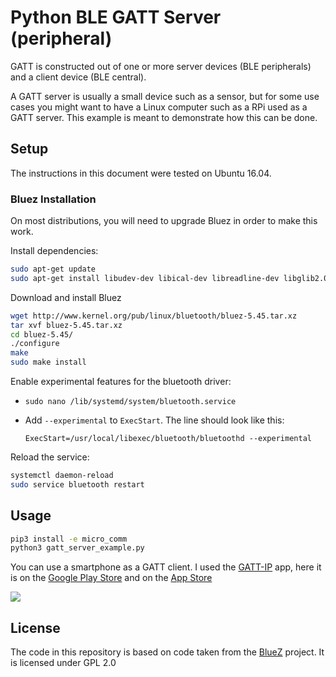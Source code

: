 # Python BLE GATT Server (peripheral)
GATT is constructed out of one or more server devices (BLE peripherals) and a client device (BLE central).

A GATT server is usually a small device such as a sensor, but for some use cases you might want to have a Linux computer such as a RPi used as a GATT server. This example is meant to demonstrate how this can be done.


## Setup
The instructions in this document were tested on Ubuntu 16.04.

### Bluez Installation
On most distributions, you will need to upgrade Bluez in order to make this work.

Install dependencies:
```bash
sudo apt-get update
sudo apt-get install libudev-dev libical-dev libreadline-dev libglib2.0-dev libdbus-1-dev
```

Download and install Bluez

```bash
wget http://www.kernel.org/pub/linux/bluetooth/bluez-5.45.tar.xz
tar xvf bluez-5.45.tar.xz
cd bluez-5.45/
./configure
make
sudo make install
```

Enable experimental features for the bluetooth driver: 
- `sudo nano /lib/systemd/system/bluetooth.service`
- Add `--experimental` to `ExecStart`. The line should look like this: 

    `ExecStart=/usr/local/libexec/bluetooth/bluetoothd --experimental`

Reload the service:
```bash
systemctl daemon-reload
sudo service bluetooth restart
```

## Usage
```bash
pip3 install -e micro_comm
python3 gatt_server_example.py
```

You can use a smartphone as a GATT client. I used the [GATT-IP](http://www.gatt-ip.org/) app, here it is on the [Google Play Store](https://play.google.com/store/apps/details?id=org.gatt_ip.activity&hl=en) and on the [App Store](https://itunes.apple.com/us/app/gatt-ip-bluetooth-smart-le-proxy-protocol/id940105344?mt=8)

![](http://jumper-public.s3-website.eu-central-1.amazonaws.com/gatt-ip.gif)

## License
The code in this repository is based on code taken from the [BlueZ](http://www.bluez.org/) project. It is licensed under GPL 2.0
